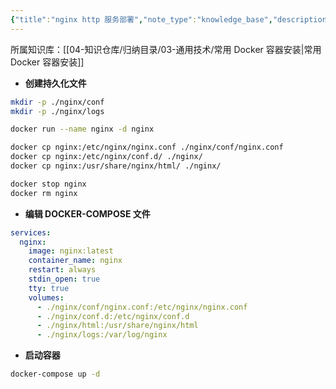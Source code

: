 ```yaml
---
{"title":"nginx http 服务部署","note_type":"knowledge_base","description":"使用 docker-compose 部署 nginx 服务","tags":["docker","docker compose"],"create_time":"2024-08-12","update_time":"2025-02-19","dg-home":false,"dg-publish":true,"aliase":[],"root":"常用 Docker 容器安装","permalink":"/04-知识仓库/知识单元/03-通用技术/常用 Docker 容器安装/nginx http 服务部署/","dgPassFrontmatter":true,"noteIcon":"","created":"2024-08-12","updated":"2025-02-19"}
---
```



所属知识库：[[04-知识仓库/归纳目录/03-通用技术/常用 Docker 容器安装\|常用 Docker 容器安装]]

- **创建持久化文件**

```bash
mkdir -p ./nginx/conf
mkdir -p ./nginx/logs

docker run --name nginx -d nginx

docker cp nginx:/etc/nginx/nginx.conf ./nginx/conf/nginx.conf
docker cp nginx:/etc/nginx/conf.d/ ./nginx/
docker cp nginx:/usr/share/nginx/html/ ./nginx/

docker stop nginx
docker rm nginx
```

- **编辑 DOCKER-COMPOSE 文件**

```yaml
services:
  nginx:
    image: nginx:latest
    container_name: nginx
    restart: always
    stdin_open: true
    tty: true
    volumes:
      - ./nginx/conf/nginx.conf:/etc/nginx/nginx.conf
      - ./nginx/conf.d:/etc/nginx/conf.d
      - ./nginx/html:/usr/share/nginx/html
      - ./nginx/logs:/var/log/nginx
```

- **启动容器**

```bash
docker-compose up -d
```
